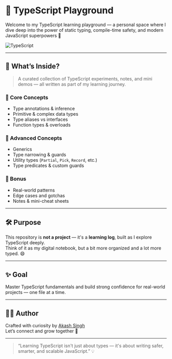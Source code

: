 # 🚀 TypeScript Playground

Welcome to my TypeScript learning playground — a personal space where I dive deep into the power of static typing, compile-time safety, and modern JavaScript superpowers 💙

![TypeScript](https://img.shields.io/badge/TypeScript-Made%20with-3178C6?style=for-the-badge&logo=typescript&logoColor=white)

---

## 🧠 What’s Inside?

> A curated collection of TypeScript experiments, notes, and mini demos — all written as part of my learning journey.

### 🔹 Core Concepts
- Type annotations & inference
- Primitive & complex data types
- Type aliases vs interfaces
- Function types & overloads

### 🔹 Advanced Concepts
- Generics
- Type narrowing & guards
- Utility types (`Partial`, `Pick`, `Record`, etc.)
- Type predicates & custom guards

### 🔹 Bonus
- Real-world patterns
- Edge cases and gotchas
- Notes & mini-cheat sheets

---

## 🛠 Purpose

This repository is **not a project** — it's a **learning log**, built as I explore TypeScript deeply.  
Think of it as my digital notebook, but a bit more organized and a lot more typed. 😄

---

## ✨ Goal

Master TypeScript fundamentals and build strong confidence for real-world projects — one file at a time.

---

## 🧑‍💻 Author

Crafted with curiosity by [Akash Singh](https://github.com/AkashSingh1141144)  
Let’s connect and grow together 🚀

---

> “Learning TypeScript isn't just about types — it's about writing safer, smarter, and scalable JavaScript.” 💡
